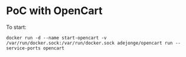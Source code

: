 # PoC with OpenCart

To start:

```
docker run -d --name start-opencart -v /var/run/docker.sock:/var/run/docker.sock adejonge/opencart run --service-ports opencart
```
